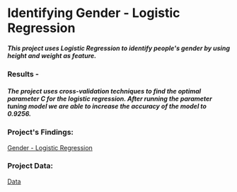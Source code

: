 # Identifying Gender - Logistic Regression

##### This project uses Logistic Regression to identify people's gender by using height and weight as feature.

### Results - 
##### The project uses cross-validation techniques to find the optimal parameter C for the logistic regression. After running the parameter tuning model we are able to increase the accuracy of the model to 0.9256.

### Project's Findings:
[Gender - Logistic Regression](https://github.com/joaobecker/logistic_regression_gender/blob/master/Mini_Project_Logistic_Regression.ipynb)

### Project Data:
[Data](https://github.com/joaobecker/logistic_regression_gender/tree/master/data)
